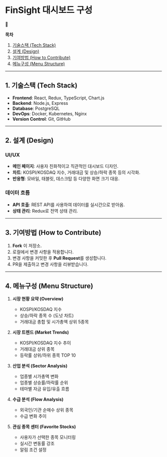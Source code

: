# **FinSight 대시보드 구성**

<aside>
🍑

**목차**

1. [기술스택 (Tech Stack)](#기술스택-tech-stack)
2. [설계 (Design)](#설계-design)
3. [기여방법 (How to Contribute)](#기여방법-how-to-contribute)
4. [메뉴구성 (Menu Structure)](#메뉴구성-menu-structure)

</aside>

---

## **1. 기술스택 (Tech Stack)**

- **Frontend**: React, Redux, TypeScript, Chart.js
- **Backend**: Node.js, Express
- **Database**: PostgreSQL
- **DevOps**: Docker, Kubernetes, Nginx
- **Version Control**: Git, GitHub

---

## **2. 설계 (Design)**

### **UI/UX**
- **메인 페이지**: 사용자 친화적이고 직관적인 대시보드 디자인.
- **차트**: KOSPI/KOSDAQ 지수, 거래대금 및 상승/하락 종목 등의 시각화.
- **반응형**: 모바일, 태블릿, 데스크탑 등 다양한 화면 크기 대응.

### **데이터 흐름**
- **API 호출**: REST API를 사용하여 데이터를 실시간으로 받아옴.
- **상태 관리**: Redux로 전역 상태 관리.

---

## **3. 기여방법 (How to Contribute)**

1. **Fork** 이 저장소.
2. 로컬에서 변경 사항을 적용합니다.
3. 변경 사항을 커밋한 후 **Pull Request**를 생성합니다.
4. PR을 제출하고 변경 사항을 리뷰받습니다.

---

## **4. 메뉴구성 (Menu Structure)**

1. **시장 현황 요약 (Overview)**
   - KOSPI/KOSDAQ 지수
   - 상승/하락 종목 수 (도넛 차트)
   - 거래대금 총합 및 시가총액 상위 5종목

2. **시장 트렌드 (Market Trends)**
   - KOSPI/KOSDAQ 지수 추이
   - 거래대금 상위 종목
   - 등락률 상위/하위 종목 TOP 10

3. **산업 분석 (Sector Analysis)**
   - 업종별 시가총액 변화
   - 업종별 상승률/하락률 순위
   - 테마별 자금 유입/유출 흐름

4. **수급 분석 (Flow Analysis)**
   - 외국인/기관 순매수 상위 종목
   - 수급 변화 추이

5. **관심 종목 센터 (Favorite Stocks)**
   - 사용자가 선택한 종목 모니터링
   - 실시간 변동률 강조
   - 알림 조건 설정
